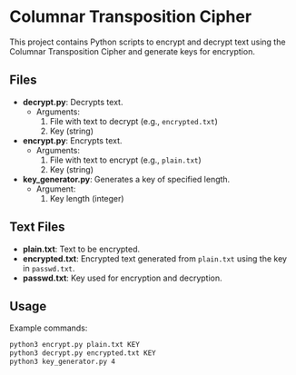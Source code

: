 # Columnar Transposition Cipher

This project contains Python scripts to encrypt and decrypt text using the Columnar Transposition Cipher and generate keys for encryption.

## Files
- **decrypt.py**: Decrypts text.
  - Arguments:
    1. File with text to decrypt (e.g., `encrypted.txt`)
    2. Key (string)
- **encrypt.py**: Encrypts text.
  - Arguments:
    1. File with text to encrypt (e.g., `plain.txt`)
    2. Key (string)
- **key_generator.py**: Generates a key of specified length.
  - Argument:
    1. Key length (integer)

## Text Files
- **plain.txt**: Text to be encrypted.
- **encrypted.txt**: Encrypted text generated from `plain.txt` using the key in `passwd.txt`.
- **passwd.txt**: Key used for encryption and decryption.

## Usage
Example commands:
```bash
python3 encrypt.py plain.txt KEY
python3 decrypt.py encrypted.txt KEY
python3 key_generator.py 4
